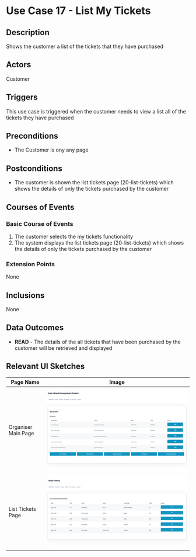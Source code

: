 # Use Case 17 - List My Tickets

## Description

Shows the customer a list of the tickets that they have purchased

## Actors

Customer

## Triggers

This use case is triggered when the customer needs to view a list all of the tickets they have purchased
## Preconditions

- The Customer is ony any page

## Postconditions

- The customer is shown the list tickets page (20-list-tickets) which shows the details of only the tickets purchased by the customer

## Courses of Events

### Basic Course of Events

1. The customer selects the my tickets functionality
2. The system displays the list tickets page (20-list-tickets) which shows the details of only the tickets purchased by the customer

### Extension Points

None

## Inclusions

None

## Data Outcomes
- **READ** - The details of the all tickets that have been purchased by the customer will be retrieved and displayed

## Relevant UI Sketches
| Page Name | Image |
|----|------|
| Organiser Main Page | ![Admin Main Page](/01-requirements-solution/uisketches/02-main-organiser.png) |
| List Tickets Page | ![List Events Page](/01-requirements-solution/uisketches/20-list-tickets.png) |
